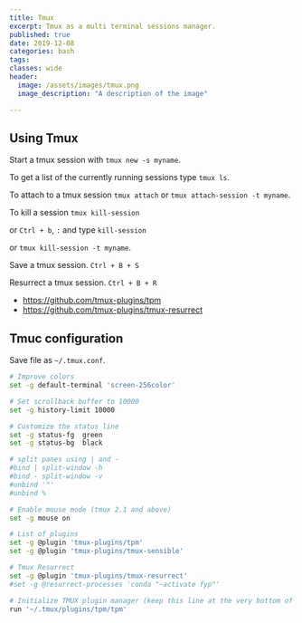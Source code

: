 ```yaml
---
title: Tmux
excerpt: Tmux as a multi terminal sessions manager.
published: true
date: 2019-12-08
categories: bash
tags: 
classes: wide
header:
  image: /assets/images/tmux.png
  image_description: "A description of the image"

---
```


## Using Tmux

Start a tmux session with `tmux new -s myname`.

To get a list of the currently running sessions type `tmux ls`.

To attach to a tmux session `tmux attach` or `tmux attach-session -t myname`.

To kill a session `tmux kill-session`

or `Ctrl + b`, `:` and type `kill-session` 

or `tmux kill-session -t myname`.

Save a tmux session.
`Ctrl + B + S`

Resurrect a tmux session.
`Ctrl + B + R`

- https://github.com/tmux-plugins/tpm
- https://github.com/tmux-plugins/tmux-resurrect


## Tmuc configuration

Save file as `~/.tmux.conf`.

``` bash
# Improve colors
set -g default-terminal 'screen-256color'

# Set scrollback buffer to 10000
set -g history-limit 10000

# Customize the status line
set -g status-fg  green
set -g status-bg  black

# split panes using | and -
#bind | split-window -h
#bind - split-window -v
#unbind '"'
#unbind %

# Enable mouse mode (tmux 2.1 and above)
set -g mouse on

# List of plugins
set -g @plugin 'tmux-plugins/tpm'
set -g @plugin 'tmux-plugins/tmux-sensible'

# Tmux Resurrect
set -g @plugin 'tmux-plugins/tmux-resurrect'
#set -g @resurrect-processes 'conda "~activate fyp"'

# Initialize TMUX plugin manager (keep this line at the very bottom of tmux.conf)
run '~/.tmux/plugins/tpm/tpm'

```
